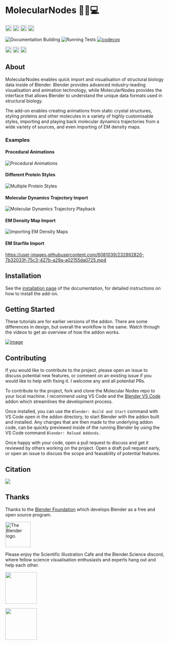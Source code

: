 # MolecularNodes 🧬🍝💻

<a href="https://www.github.com/giorgioluciano/CrystalNodes/releases"><img src="https://img.shields.io/github/v/release/giorgioluciano/CrystalNodes/" alt="Badge displaying license, which is MIT." style="height:20px"/></a> <a href="https://www.github.com/giorgioluciano/CrystalNodes/releases"><img src="https://img.shields.io/github/downloads/giorgioluciano/CrystalNodes/total.svg" alt="Repo total downloads count." style="height:20px"/></a> <a href="https://www.buymeacoffee.com/bradyajohnston"><img src="https://img.shields.io/github/license/giorgioluciano/CrystalNodes/" alt="Badge displaying license, which is MIT." style="height:20px"/></a> <a href="https://www.buymeacoffee.com/bradyajohnston"><img src="https://img.shields.io/github/stars/giorgioluciano/CrystalNodes/?style=social" alt="Badge displaying count of GitHub stars." style="height:20px"/></a>

![Documentation Building](https://github.com/giorgioluciano/CrystalNodes/actions/workflows/docs.yml/badge.svg) ![Running Tests](https://github.com/giorgioluciano/CrystalNodes/actions/workflows/tests.yml/badge.svg) [![codecov](https://codecov.io/gh/giorgioluciano/CrystalNodes/branch/main/graph/badge.svg?token=ZB2SJFY8FU)](https://codecov.io/gh/giorgioluciano/CrystalNodes/)

<a href="https://pypi.org/project/biotite"><img src="https://img.shields.io/badge/powered%20by-Biotite-orange.svg" alt="Button linking to buymeacoffee.com to leave me a tip as a thank you." style="height:20px"/></a> <a href="https://pypi.org/project/MDAnalysis"><img src="https://img.shields.io/badge/powered%20by-MDAnalysis-orange.svg" alt="Button linking to buymeacoffee.com to leave me a tip as a thank you." style="height:20px"/></a> <a href="https://pypi.org/project/mrcfile"><img src="https://img.shields.io/badge/powered%20by-mrcfile-orange.svg" alt="Button linking to buymeacoffee.com to leave me a tip as a thank you." style="height:20px"/></a>


## About

MolecularNodes enables quick import and visualisation of structural biology data inside of Blender. Blender provides advanced industry-leading visualisation and animation technology, while MolecularNodes provides the interface that allows Blender to understand the unique data formats used in structural biology.

The add-on enables creating animations from static crystal structures, styling proteins and other molecules in a variety of highly customisable styles, importing and playing back molecular dynamics trajectories from a wide variety of sources, and even importing of EM density maps.

### Examples

#### Procedural Animations

![Procedural Animations](docs/images/mn-cartoon-example.gif)

#### Different Protein Styles

![Multiple Protein Styles](docs/images/mn-md-example-spike.gif)

#### Molecular Dynamics Trajectory Import

![Molecular Dynamics Trajectory Playback](docs/images/mn-md-example.gif)

#### EM Density Map Import

![Importing EM Density Maps](docs/images/mn-example-em.gif)

#### EM Starfile Import

https://user-images.githubusercontent.com/6081039/232892820-7b32033f-75c3-427b-a29a-a02155da0725.mp4

## Installation

See the [installation page](https://bradyajohnston.github.io/MolecularNodes/installation.html) of the documentation, for detailed instructions on how to install the add-on.

## Getting Started

These tutorials are for earlier versions of the addon. There are some differences in design, but overall the workflow is the same. Watch through the videos to get an overview of how the addon works.

[![image](https://user-images.githubusercontent.com/36021261/205629018-a6722f88-505e-4cb6-a641-8d423aa26963.png)](https://youtu.be/CvmFaRVmZRU)

## Contributing

If you would like to contribute to the project, please open an issue to discuss potential new features, or comment on an existing issue if you would like to help with fixing it. I welcome any and all potential PRs.

To contribute to the project, fork and clone the Molecular Nodes repo to your local machine. I recommend using VS Code and the [Blender VS Code](https://github.com/JacquesLucke/blender_vscode) addon which streamlines the development process.

Once installed, you can use the `Blender: Build and Start` command with VS Code open in the addon directory, to start Blender with the addon built and installed. Any changes that are then made to the underlying addon code, can be quickly previewed inside of the running Blender by using the VS Code command `Blender: Reload Addonds`.

Once happy with your code, open a pull request to discuss and get it reviewed by others working on the project. Open a draft pull request early, or open an issue to discuss the scope and feasability of potential features.

## Citation

[![](https://zenodo.org/badge/485261976.svg)](https://zenodo.org/badge/latestdoi/485261976)

## Thanks

Thanks to the [Blender Foundation](https://blender.org) which develops Blender as a free and open source program.

<img src="https://download.blender.org/branding/blender_logo.png" alt="The Blender logo." style="height:80px"/>

Please enjoy the Scientific Illustration Cafe and the Blender.Science discord, where fellow science visualisation enthusiasts and experts hang out and help each other.


<img src="https://discord.com/api/guilds/940526858800336936/widget.png?style=banner1" style="height:100px !important; !important;"/></a>

<img src="https://discord.com/api/guilds/763080832066781234/widget.png?style=banner1" style="height:100px !important; !important;"/></a>
